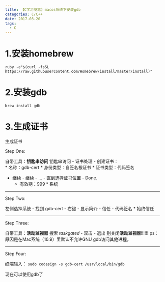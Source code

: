 ```yaml
---
title: 【C学习随笔】macos系统下安装gdb
categories: C/C++
date: 2017-03-20
tags:
  - C
---
```


# 1.安装homebrew
`ruby -e"$(curl -fsSL https://raw.githubusercontent.com/Homebrew/install/master/install)"`

# 2.安装gdb
`brew install gdb`

# 3.生成证书
生成证书

Step One:

自带工具：**钥匙串访问**
钥匙串访问 - 证书处理 - 创建证书：  
                        * 名称：gdb-cert
                        * 身份类型：自签名根证书
                        * 证书类型：代码签名

- 继续 - 继续 - ... - 直到选择证书位置 - Done.
  * 有效期：999       * 系统

--------------------------------------------------

Step Two:

左侧选择系统 - 找到 gdb-cert - 右键 - 显示简介 - 信任 - 代码签名
                        * 始终信任

--------------------------------------------------

Step Three:

自带工具：**活动监视器**
搜索 *taskgated* - 双击 - 退出 
别关闭**活动监视器**!!!!!!
ps：原因是在Mac系统（10.9）里默认不允许GNU gdb访问其他进程。

--------------------------------------------------

Step Four:

终端输入： `sudo codesign -s gdb-cert /usr/local/bin/gdb`

现在可以使用gdb了